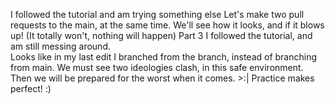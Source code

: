 

I followed the tutorial and am trying something else
Let's make two pull requests to the main, at the same time.
We'll see how it looks, and if it blows up! (It totally won't, nothing will happen)
Part 3
I followed the tutorial, and am still messing around.  
Looks like in my last edit I branched from the branch, instead of branching from main.
We must see two ideologies clash, in this safe environment.
Then we will be prepared for the worst when it comes. >:|
Practice makes perfect! :)
